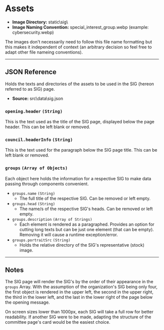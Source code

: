 # Assets

- **Image Directory:** static\sig\
- **Image Naming Convention:** special_interest_group.webp (example: cybersecurity.webp)

The images don't necessarily need to follow this file name formatting but this makes it independent of context (an arbitrary decision so feel free to adapt other file nameing conventions).

---

## JSON Reference
Holds the texts and directories of the assets to be used in the SIG (hereon referred to as SIG) page.

- **Source:** src\data\sig.json

### `opening.header` `(String)`
This is the text used as the title of the SIG page, displayed below the page header. This can be left blank or removed.

### `council.headerInfo` `(String)`
This is the text used for the paragraph below the SIG page title. This can be left blank or removed.

### `groups` `(Array of Objects)`
Each object here holds the information for a respective SIG to make data passing through components convenient.
- `groups.name` `(String)`
 	- The full title of the respective SIG. Can be removed or left empty.
- `groups.head` `(String)`
    - The name/s of the respective SIG's heads. Can be removed or left empty.  
- `groups.description` `(Array of Strings)`
    -  Each element is rendered as a paragraphed. Provides an option for cutting long texts but can be just one element (that can be empty). Removing it will cause a runtime exception/error.
- `groups.portraitSrc` `(String)`
    - Holds the relative directory of the SIG's representative (stock) image.   

---

## Notes

The SIG page will render the SIG's by the order of their appearance in the `groups` Array. With the assumption of the organization's SIG being only four, the first object is rendered in the upper left, the second in the upper right, the third in the lower left, and the last in the lower right of the page below the opening message.

On screen sizes lower than 1000px, each SIG will take a full row for better readability. If another SIG were to be made, adapting the structure of the committee page's card would be the easiest choice.